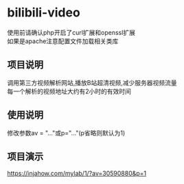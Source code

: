 # bilibili-video

使用前请确认php开启了curl扩展和openssl扩展
<br>如果是apache注意配置文件加载相关类库

## 项目说明
调用第三方视频解析网站,播放B站超清视频,减少服务器视频流量
<br>每一个解析的视频地址大约有2小时的有效时间

## 使用说明
修改参数av = "..."或p="..."(p省略则默认为1)

## 项目演示
https://injahow.com/mylab/1/?av=30590880&p=1
